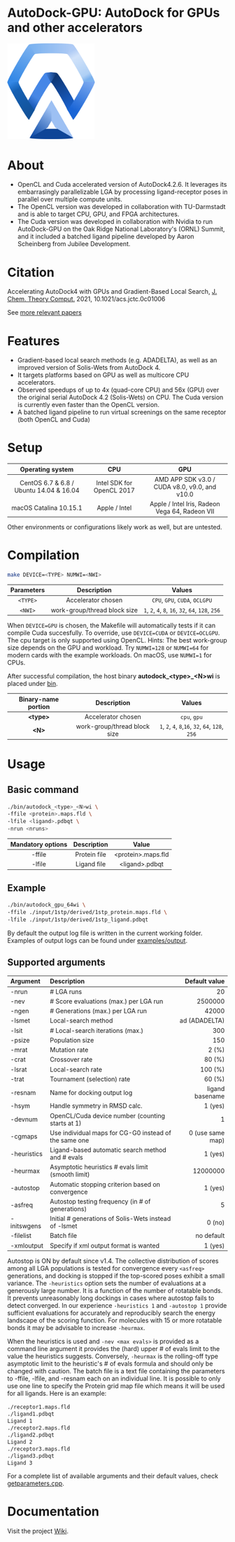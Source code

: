 AutoDock-GPU: AutoDock for GPUs and other accelerators
======================================================

<img src="logo.png" width="200">

# About

* OpenCL and Cuda accelerated version of AutoDock4.2.6. It leverages its embarrasingly parallelizable LGA by processing ligand-receptor poses in parallel over multiple compute units.
* The OpenCL version was developed in collaboration with TU-Darmstadt and is able to target CPU, GPU, and FPGA architectures.
* The Cuda version was developed in collaboration with Nvidia to run AutoDock-GPU on the Oak Ridge National Laboratory's (ORNL) Summit, and it included a batched ligand pipeline developed by Aaron Scheinberg from Jubilee Development.

# Citation

Accelerating AutoDock4 with GPUs and Gradient-Based Local Search, [J. Chem. Theory Comput.](https://doi.org/10.1021/acs.jctc.0c01006) 2021, 10.1021/acs.jctc.0c01006

See [more relevant papers](https://github.com/ccsb-scripps/AutoDock-GPU/wiki/Publications)

# Features

* Gradient-based local search methods (e.g. ADADELTA), as well as an improved version of Solis-Wets from AutoDock 4.
* It targets platforms based on GPU as well as multicore CPU accelerators.
* Observed speedups of up to 4x (quad-core CPU) and 56x (GPU) over the original serial AutoDock 4.2 (Solis-Wets) on CPU. The Cuda version is currently even faster than the OpenCL version.
* A batched ligand pipeline to run virtual screenings on the same receptor (both OpenCL and Cuda)

# Setup

| Operating system                         | CPU                          | GPU                                            |
|:----------------------------------------:|:----------------------------:|:----------------------------------------------:|
|CentOS 6.7 & 6.8 / Ubuntu 14.04 & 16.04   | Intel SDK for OpenCL 2017    | AMD APP SDK v3.0 / CUDA v8.0, v9.0, and v10.0  |
|macOS Catalina 10.15.1                    | Apple / Intel                | Apple / Intel Iris, Radeon Vega 64, Radeon VII |


Other environments or configurations likely work as well, but are untested.

# Compilation

```zsh
make DEVICE=<TYPE> NUMWI=<NWI>
```

| Parameters | Description                  | Values                                             |
|:----------:|:----------------------------:|:--------------------------------------------------:|
| `<TYPE>`   | Accelerator chosen           | `CPU`, `GPU`, `CUDA`, `OCLGPU`                     |
| `<NWI>`    | work-group/thread block size | `1`, `2`, `4`, `8`, `16`, `32`, `64`, `128`, `256` |

When `DEVICE=GPU` is chosen, the Makefile will automatically tests if it can compile Cuda succesfully. To override, use `DEVICE=CUDA` or `DEVICE=OCLGPU`. The cpu target is only supported using OpenCL.
Hints: The best work-group size depends on the GPU and workload. Try `NUMWI=128` or `NUMWI=64` for modern cards with the example workloads. On macOS, use `NUMWI=1` for CPUs.

After successful compilation, the host binary **autodock_&lt;type&gt;_&lt;N&gt;wi** is placed under [bin](./bin).

| Binary-name portion | Description                  | Values                                            |
|:-------------------:|:----------------------------:|:-------------------------------------------------:|
| **&lt;type&gt;**    | Accelerator chosen           | `cpu`, `gpu`                                      |
| **&lt;N&gt;**       | work-group/thread block size | `1`, `2`, `4`, `8`,`16`, `32`, `64`, `128`, `256` |


# Usage

## Basic command
```zsh
./bin/autodock_<type>_<N>wi \
-ffile <protein>.maps.fld \
-lfile <ligand>.pdbqt \
-nrun <nruns>
```

| Mandatory options | Description   | Value                     |
|:-----------------:|:-------------:|:-------------------------:|
| -ffile            |Protein file   |&lt;protein&gt;.maps.fld   |
| -lfile            |Ligand file    |&lt;ligand&gt;.pdbqt       |

## Example
```zsh
./bin/autodock_gpu_64wi \
-ffile ./input/1stp/derived/1stp_protein.maps.fld \
-lfile ./input/1stp/derived/1stp_ligand.pdbqt
```
By default the output log file is written in the current working folder. Examples of output logs can be found under [examples/output](examples/output/).

## Supported arguments

| Argument    | Description                                           | Default value    |
|:------------|:------------------------------------------------------|-----------------:|
| -nrun       | # LGA runs                                            | 20               |
| -nev        | # Score evaluations (max.) per LGA run                | 2500000          |
| -ngen       | # Generations (max.) per LGA run                      | 42000            |
| -lsmet      | Local-search method                                   | ad (ADADELTA)    |
| -lsit       | # Local-search iterations (max.)                      | 300              |
| -psize      | Population size                                       | 150              |
| -mrat       | Mutation rate                                         | 2   (%)          |
| -crat       | Crossover rate                                        | 80  (%)          |
| -lsrat      | Local-search rate                                     | 100 (%)          |
| -trat       | Tournament (selection) rate                           | 60  (%)          |
| -resnam     | Name for docking output log                           | ligand basename  |
| -hsym       | Handle symmetry in RMSD calc.                         | 1 (yes)          |
| -devnum     | OpenCL/Cuda device number (counting starts at 1)      | 1                |
| -cgmaps     | Use individual maps for CG-G0 instead of the same one | 0 (use same map) |
| -heuristics | Ligand-based automatic search method and # evals      | 1 (yes)          |
| -heurmax    | Asymptotic heuristics # evals limit (smooth limit)    | 12000000         |
| -autostop   | Automatic stopping criterion based on convergence     | 1 (yes)          |
| -asfreq     | Autostop testing frequency (in # of generations)      | 5                |
| -initswgens | Initial # generations of Solis-Wets instead of -lsmet | 0 (no)           |
| -filelist   | Batch file                                            | no default       |
| -xmloutput  | Specify if xml output format is wanted                | 1 (yes)          |

Autostop is ON by default since v1.4. The collective distribution of scores among all LGA populations
is tested for convergence every `<asfreq>` generations, and docking is stopped if the top-scored poses
exhibit a small variance.
The `-heuristics` option sets the number of evaluations at a generously large number. It is a function
of the number of rotatable bonds. It prevents unreasonably long dockings in cases where autostop fails
to detect converged.
In our experience `-heuristics 1` and `-autostop 1` provide sufficient evaluations for accurately and
reproducibly search the energy landscape of the scoring function. For molecules with 15 or more
rotatable bonds it may be advisable to increase `-heurmax`.

When the heuristics is used and `-nev <max evals>` is provided as a command line argument it provides the (hard) upper # of evals limit to the value the heuristics suggests. Conversely, `-heurmax` is the rolling-off type asymptotic limit to the heuristic's # of evals formula and should only be changed with caution.
The batch file is a text file containing the parameters to -ffile, -lfile, and -resnam each on an individual line. It is possible to only use one line to specify the Protein grid map file which means it will be used for all ligands. Here is an example:
```
./receptor1.maps.fld
./ligand1.pdbqt
Ligand 1
./receptor2.maps.fld
./ligand2.pdbqt
Ligand 2
./receptor3.maps.fld
./ligand3.pdbqt
Ligand 3
```

For a complete list of available arguments and their default values, check [getparameters.cpp](host/src/getparameters.cpp).

# Documentation

Visit the project [Wiki](https://github.com/ccsb-scripps/AutoDock-GPU/wiki).
